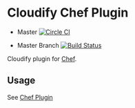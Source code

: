 # Cloudify Chef Plugin

* Master [![Circle CI](https://circleci.com/gh/cloudify-cosmo/cloudify-chef-plugin/tree/master.svg?&style=shield)](https://circleci.com/gh/cloudify-cosmo/cloudify-chef-plugin/tree/master)

* Master Branch [![Build Status](https://travis-ci.org/cloudify-cosmo/cloudify-chef-plugin.svg?branch=master)](https://travis-ci.org/cloudify-cosmo/cloudify-chef-plugin)

Cloudify plugin for [Chef](https://www.getchef.com/chef/).

## Usage

See [Chef Plugin](http://getcloudify.org/guide/plugin-chef.html)
